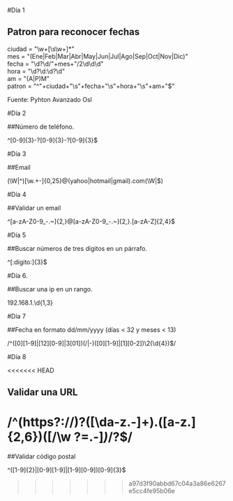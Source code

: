 #Día 1
  
## Patron para reconocer fechas  

ciudad = "\w+[\s\w+]*"  
mes = "(Ene|Feb|Mar|Abr|May|Jun|Jul|Ago|Sep|Oct|Nov|Dic)"  
fecha = "\d?\d\/"+mes+"\/2\d\d\d"  
hora = "\d?\d:\d?\d"  
am = "(A|P)M"  
patron = "^"+ciudad+"\s"+fecha+"\s"+hora+"\s"+am+"$"  
  
Fuente: Pyhton Avanzado Osl  

#Día 2  
  
##Número de teléfono.  
  
^[0-9]{3}-?[0-9]{3}-?[0-9]{3}$   
  
#Día 3 
  
##Email  

(\W|^)[\w.+\-]{0,25}@(yahoo|hotmail|gmail)\.com(\W|$)  

#Día 4 
  
##Validar un email  
  
^[a-zA-Z0-9_\-\.~]{2,}@[a-zA-Z0-9_\-\.~]{2,}\.[a-zA-Z]{2,4}$  
  
#Día 5

##Buscar números de tres digitos en un párrafo.  
  
^[:dígito:]{3}$  

#Día 6. 
  
##Buscar una ip en un rango. 

192\.168\.1\.\d{1,3}   
  
#Día 7

##Fecha en formato dd/mm/yyyy (dí­as < 32 y meses < 13) 
  
/^([0][1-9]|[12][0-9]|3[01])(\/|-)([0][1-9]|[1][0-2])\2(\d{4})$/  
  
#Día 8  
  
<<<<<<< HEAD
## Validar una URL
  
/^(https?:\/\/)?([\da-z\.-]+)\.([a-z\.]{2,6})([\/\w \?=.-]*)*\/?$/  
=======
##Validar código postal  
  
^([1-9]{2}|[0-9][1-9]|[1-9][0-9])[0-9]{3}$  
>>>>>>> a97d3f90abbd67c04a3a86e6267e5cc4fe95b06e
